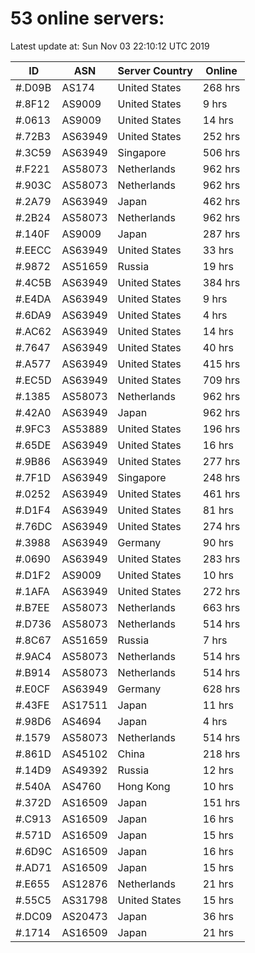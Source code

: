 # 53 online servers:

Latest update at: Sun Nov 03 22:10:12 UTC 2019

| ID | ASN | Server Country | Online |
| -- | --- | -------------- | ------ |
| #.D09B | AS174 | United States | 268 hrs |
| #.8F12 | AS9009 | United States | 9 hrs |
| #.0613 | AS9009 | United States | 14 hrs |
| #.72B3 | AS63949 | United States | 252 hrs |
| #.3C59 | AS63949 | Singapore | 506 hrs |
| #.F221 | AS58073 | Netherlands | 962 hrs |
| #.903C | AS58073 | Netherlands | 962 hrs |
| #.2A79 | AS63949 | Japan | 462 hrs |
| #.2B24 | AS58073 | Netherlands | 962 hrs |
| #.140F | AS9009 | Japan | 287 hrs |
| #.EECC | AS63949 | United States | 33 hrs |
| #.9872 | AS51659 | Russia | 19 hrs |
| #.4C5B | AS63949 | United States | 384 hrs |
| #.E4DA | AS63949 | United States | 9 hrs |
| #.6DA9 | AS63949 | United States | 4 hrs |
| #.AC62 | AS63949 | United States | 14 hrs |
| #.7647 | AS63949 | United States | 40 hrs |
| #.A577 | AS63949 | United States | 415 hrs |
| #.EC5D | AS63949 | United States | 709 hrs |
| #.1385 | AS58073 | Netherlands | 962 hrs |
| #.42A0 | AS63949 | Japan | 962 hrs |
| #.9FC3 | AS53889 | United States | 196 hrs |
| #.65DE | AS63949 | United States | 16 hrs |
| #.9B86 | AS63949 | United States | 277 hrs |
| #.7F1D | AS63949 | Singapore | 248 hrs |
| #.0252 | AS63949 | United States | 461 hrs |
| #.D1F4 | AS63949 | United States | 81 hrs |
| #.76DC | AS63949 | United States | 274 hrs |
| #.3988 | AS63949 | Germany | 90 hrs |
| #.0690 | AS63949 | United States | 283 hrs |
| #.D1F2 | AS9009 | United States | 10 hrs |
| #.1AFA | AS63949 | United States | 272 hrs |
| #.B7EE | AS58073 | Netherlands | 663 hrs |
| #.D736 | AS58073 | Netherlands | 514 hrs |
| #.8C67 | AS51659 | Russia | 7 hrs |
| #.9AC4 | AS58073 | Netherlands | 514 hrs |
| #.B914 | AS58073 | Netherlands | 514 hrs |
| #.E0CF | AS63949 | Germany | 628 hrs |
| #.43FE | AS17511 | Japan | 11 hrs |
| #.98D6 | AS4694 | Japan | 4 hrs |
| #.1579 | AS58073 | Netherlands | 514 hrs |
| #.861D | AS45102 | China | 218 hrs |
| #.14D9 | AS49392 | Russia | 12 hrs |
| #.540A | AS4760 | Hong Kong | 10 hrs |
| #.372D | AS16509 | Japan | 151 hrs |
| #.C913 | AS16509 | Japan | 16 hrs |
| #.571D | AS16509 | Japan | 15 hrs |
| #.6D9C | AS16509 | Japan | 16 hrs |
| #.AD71 | AS16509 | Japan | 15 hrs |
| #.E655 | AS12876 | Netherlands | 21 hrs |
| #.55C5 | AS31798 | United States | 15 hrs |
| #.DC09 | AS20473 | Japan | 36 hrs |
| #.1714 | AS16509 | Japan | 21 hrs |

